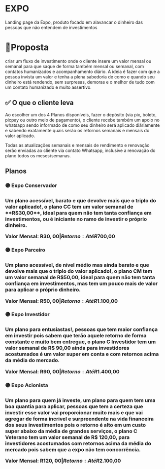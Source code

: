 # EXPO
Landing page da Expo, produto focado em alavancar o dinheiro das pessoas que não entendem de investimentos

<h1>📄Proposta</h1>
<p>
  criar um fluxo de investimento onde o cliente insere um valor mensal ou semanal para que saque de forma também mensal ou semanal, com contatos humanizados e acompanhamento diário. A ideia é fazer com que a pessoa invista um valor e tenha a plena sabedoria de como e quando seu dinheiro está rendendo, sem surpresas, demoras e o melhor de tudo com um contato humanizado e muito assertivo.
</p>

<h2>✅ O que o cliente leva</h2>
<p>
  Ao escolher um dos 4 Planos disponíveis, fazer o depósito (via pix, boleto, picpay ou outro meio de pagamento), o cliente recebe também um apoio no whatsapp sendo informado de como seu dinheiro será aplicado diáriamente e sabendo exatamente quais serão os retornos semanais e mensais do valor aplicado.

Todas as atualizações semanais e mensais de rendimento e renovação serão enviadas ao cliente via contato Whatsapp, inclusive a renovação do plano todos os meses/semanas.
</p>

<h2>Planos</h2>
<h3>🟣 Expo Conservador<h3>
<p>Um plano acessível, barato e que devolve mais que o triplo do valor aplicado!, o plano CC tem um valor semanal de **R$30,00**, ideal para quem não tem tanta confiança em investimentos, ou é iniciante no ramo de investir o próprio dinheiro.

<b>Valor Mensal: R$30,00 | Retorno: Até R$700,00</b>
</p>

<h3>🟣 Expo Parceiro<h3>
<p>Um plano acessível, de nível médio mas ainda barato e que devolve mais que o triplo do valor aplicado!, o plano CM tem um valor semanal de R$50,00, ideal para quem não tem tanta confiança em investimentos, mas tem um pouco mais de valor para aplicar o próprio dinheiro.

<b>Valor Mensal: R$50,00 | Retorno: Até R$1.100,00</b>
</p>

<h3>🟣 Expo Investidor<h3>
<p>Um plano para entusiastas!, pessoas que tem maior confiança em investir pois sabem que terão aquele retorno de forma constante e muito bem entregue, o plano C Investidor tem um valor semanal de R$ 90,00 ainda para investidores acostumados é um valor super em conta e com retornos acima da média do mercado.

<b>Valor Mensal: R$90,00 | Retorno: Até R$1.400,00</b>
</p>

<h3>🟣 Expo Acionista<h3>
<p>Um plano para quem já investe, um plano para quem tem uma boa quantia para aplicar, pessoas que tem a certeza que investir esse valor vai proporcionar muito mais e que vai agregar de forma incrivel e surpreendente na vida financeira dos seus investimentos pois o retorno é alto em um custo super abaixo da média de grandes serviços, o plano C Veterano tem um valor semanal de R$ 120,00, para investidores acostumados com retornos acima da média do mercado pois sabem que a expo não tem concorrência.

<b>Valor Mensal: R$120,00 | Retorno: Até R$2.100,00</b>
</p>

